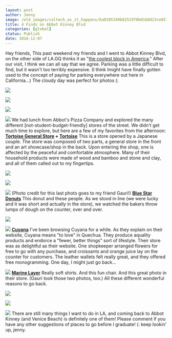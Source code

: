 ```yaml
---
layout: post
author: Jenny
image: /old_images/caltech_as_it_happens/6a0105349b8251970b01b8d23ce851970c.jpg
title: 4 Finds on Abbot Kinney Blvd
categories: [global]
status: Publish
date: 2016-12-07
---
```


Hey friends,
This past weekend my friends and I went to Abbot Kinney Blvd, on the other side of LA.GQ thinks it as "[the coolest block in America](https://www.gq.com/gallery/abbot-kinney-boulevard-shopping-venice-california)." After our visit, I think we can all say that we agree. Parking was a little difficult to find, but it wasn't too terribly expensive. (I think Imight have finally gotten used to the concept of paying for parking everywhere out here in California...)
The cloudy day was perfect for photos (:

![](/old_images/caltech_as_it_happens/6a0105349b8251970b01b8d23ce862970c.jpg)

![](/old_images/caltech_as_it_happens/6a0105349b8251970b01b7c8b31d06970b.jpg)

![](/old_images/caltech_as_it_happens/6a0105349b8251970b01bb09562327970d.jpg)

![](/old_images/caltech_as_it_happens/6a0105349b8251970b01bb09562332970d.jpg)
We had lunch from Abbot's Pizza Company and explored the many different [not-student-budget-friendly] stores of the street. We didn't get much time to explore, but here are a few of my favorites from the afternoon:
**[Tortoise General Store](https://tortoisegeneralstore.com/) + [Tortoise](https://tortoiselife.com/tortoise/)**
This is a store opened by a Japanese couple. The store was composed of two parts, a general store in the front and an art showcase/shop in the back. Upon entering the shop, one is affected by the peaceful and comfortable atmosphere. Many of their household products were made of wood and bamboo and stone and clay, and all of them called out to my fingertips.


![](/old_images/caltech_as_it_happens/6a0105349b8251970b01bb095621e2970d.jpg)

![](/old_images/caltech_as_it_happens/6a0105349b8251970b01bb09562237970d.jpg)

![](/old_images/caltech_as_it_happens/6a0105349b8251970b01b8d23ce813970c.jpg)
(Photo credit for this last photo goes to my friend Gauri!)
**[Blue Star Donuts](https://www.bluestardonuts.com/)**
This donut and these people. As we stood in line (we were lucky and it was short and actually in the store), we watched the bakers throw lumps of dough on the counter, over and over.


![](/old_images/caltech_as_it_happens/6a0105349b8251970b01b8d23ce7ad970c.jpg)

![](/old_images/caltech_as_it_happens/6a0105349b8251970b01b7c8b31c3a970b.jpg)
**[Cuyana](https://www.cuyana.com/)**
I've been browsing Cuyana for a while. As they explain on their website, Cuyana means "to love" in Quechua. They produce aquality products and endorce a "fewer, better things" sort of lifestyle. Their store was as delightful as their website. One shopkeeper arranged flowers for free to go with any purchase, and croissants and orange juice lay on the counter for customers. The leather wallets felt really great, and they offered free monogramming. One day, I might just go back...


![](/old_images/caltech_as_it_happens/6a0105349b8251970b01bb0956225a970d.jpg)
**[Marine Layer](https://www.marinelayer.com/)**
Really soft shirts. And this fun chair. And this great photo in their store. (Gauri took those two photos, too.) All these different wonderful reasons to go back.


![](/old_images/caltech_as_it_happens/6a0105349b8251970b01b8d23ce7ca970c.jpg)

![](/old_images/caltech_as_it_happens/6a0105349b8251970b01b8d23ce828970c.jpg)

![](/old_images/caltech_as_it_happens/6a0105349b8251970b01bb095622e8970d.jpg)
There are still many things I want to do in LA, and coming back to Abbot Kinney (and Venice Beach) is definitely one of them! Please comment if you have any other suggestions of places to go before I graduate! (:
keep lookin' up,
jenny.

